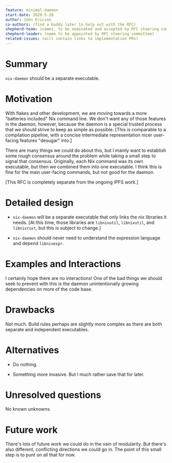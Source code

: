 ```yaml
---
feature: minimal-daemon
start-date: 2020-5-28
author: John Ericson
co-authors: (find a buddy later to help out with the RFC)
shepherd-team: (names, to be nominated and accepted by RFC steering committee)
shepherd-leader: (name to be appointed by RFC steering committee)
related-issues: (will contain links to implementation PRs)
---
```


# Summary
[summary]: #summary

`nix-daemon` should be a separate executable.

# Motivation
[motivation]: #motivation

With flakes and other development, we are moving towards a more "batteries included" Nix command line.
We don't want any of those features in the daemon, however, because the daemon is a special trusted process that we should strive to keep as simple as possible.
\[This is comparable to a compilation pipeline, with a concise intermediate representation nicer user-facing features "desugar" into.\]

There are many things we could do about this, but I mainly want to establish some rough consensus around the problem while taking a small step to signal that consensus.
Originally, each Nix command was its own executable, but then we combined them into one executable.
I think this is fine for the main user-facing commands, but not good for the daemon.

\[This RFC is completely separate from the ongoing IPFS work.]

# Detailed design
[design]: #detailed-design

- `nix-daemon` will be a separate executable that only links the nix libraries it needs.
  \[At this time, those libraries are `libnixutil`, `libnixutil`, and `libnixrust`, but this is subject to change.\]

- `nix-daemon` should never need to understand the expression language and depend  `libnixexpr`.

# Examples and Interactions
[examples-and-interactions]: #examples-and-interactions

I certainly hope there are no interactions!
One of the bad things we should seek to prevent with this is the daemon unintentionally growing dependencies on more of the code base.

# Drawbacks
[drawbacks]: #drawbacks

Not much.
Build rules perhaps are slightly more complex as there are both separate and independent executables.

# Alternatives
[alternatives]: #alternatives

 - Do nothing.

 - Something more invasive.
   But I much rather save that for later.

# Unresolved questions
[unresolved]: #unresolved-questions

No known unknowns.

# Future work
[future]: #future-work

There's lots of future work we could do in the vain of modularity.
But there's also different, conflicting directions we could go in.
The point of this small step is to punt on all that for now.

